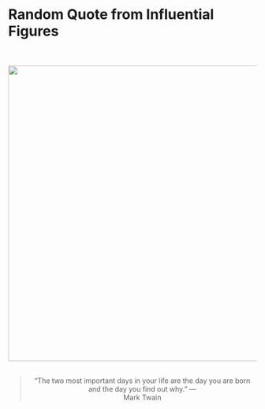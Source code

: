 # Random Quote from Influential Figures

<div align="center">
  <br>
  <br>
  <a href="https://en.wikipedia.org/wiki/Mark_Twain" title="Mark Twain - Wikipedia"><img src="https://upload.wikimedia.org/wikipedia/commons/thumb/0/0c/Mark_Twain_by_AF_Bradley.jpg/640px-Mark_Twain_by_AF_Bradley.jpg" width="600px"></a>
  <br>
  <br>
  <blockquote>&ldquo;The two most important days in your life are the day you are born and the day you find out why.&rdquo; &mdash; <footer>Mark Twain</footer></blockquote>
</div>
  